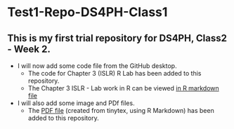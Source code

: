 # Test1-Repo-DS4PH-Class1

## This is my first trial repository for DS4PH, Class2 - Week 2.

- I will now add some code file from the GitHub desktop.
  - The code for Chapter 3 (ISLR) R Lab has been added to this repository.
  - The Chapter 3 ISLR - Lab work in R can be viewed [in R markdown file](ISLR-Chapter-3-R-Lab.Rmd)
- I will also add some image and PDf files.
  - The [PDF file](ISLR-Chapter-3-R-Lab.pdf) (created from tinytex, using R Markdown) has been added to this repository.

